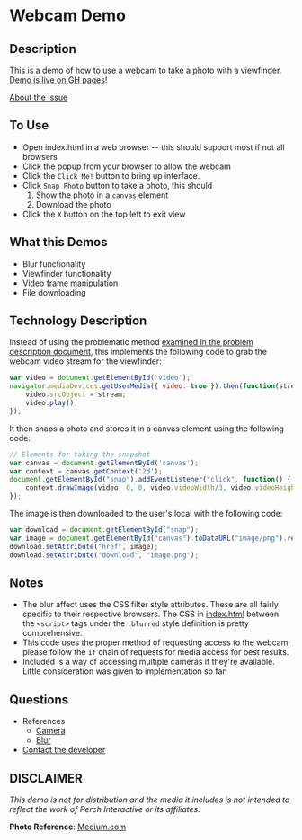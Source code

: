# Webcam Demo

## Description

This is a demo of how to use a webcam to take a photo with a viewfinder. [Demo is live on GH pages](https://alexperch.github.io/PerchWebcamPhotoDemo/)!

[About the Issue](DESCRIPTION.md)

## To Use

* Open index.html in a web browser -- this should support most if not all browsers
* Click the popup from your browser to allow the webcam
* Click the `Click Me!` button to bring up interface.
* Click `Snap Photo` button to take a photo, this should
  1. Show the photo in a `canvas` element
  2. Download the photo
* Click the `X` button on the top left to exit view

## What this Demos

* Blur functionality
* Viewfinder functionality
* Video frame manipulation
* File downloading

## Technology Description

Instead of using the problematic method [examined in the problem description document](DESCRIPTION.md), this implements the following code to grab the webcam video stream for the viewfinder:

```js
var video = document.getElementById('video');
navigator.mediaDevices.getUserMedia({ video: true }).then(function(stream) {
    video.srcObject = stream;
    video.play();
});
```

It then snaps a photo and stores it in a canvas element using the following code:

```js
// Elements for taking the snapshot
var canvas = document.getElementById('canvas');
var context = canvas.getContext('2d');
document.getElementById("snap").addEventListener("click", function() {
    context.drawImage(video, 0, 0, video.videoWidth/3, video.videoHeight/3);
});
```

The image is then downloaded to the user's local with the following code:

```js
var download = document.getElementById("snap");
var image = document.getElementById("canvas").toDataURL("image/png").replace("image/png", "image/octet-stream");
download.setAttribute("href", image);
download.setAttribute("download", "image.png");
```

## Notes

* The blur affect uses the CSS filter style attributes. These are all fairly specific to their respective browsers. The CSS in [index.html](index.html) between the `<script>` tags under the `.blurred` style definition is pretty comprehensive.
* This code uses the proper method of requesting access to the webcam, please follow the `if` chain of requests for media access for best results.
* Included is a way of accessing multiple cameras if they're available. Little consideration was given to implementation so far.

## Questions

* References
  * [Camera](https://davidwalsh.name/browser-camera)
  * [Blur](https://codepen.io/Palestinian/pen/mDKkG?editors=1010 )
* [Contact the developer](mailto:alex@perchinteractive.com)

## DISCLAIMER

_This demo is not for distribution and the media it includes is not intended to reflect the work of Perch Interactive or its affiliates._

**Photo Reference**: [Medium.com](https://medium.com/rta902/humans-of-new-york-social-media-simplicity-59e951b8b561)